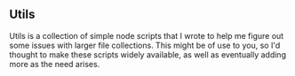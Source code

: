 ## Utils

Utils is a collection of simple node scripts that I wrote to help me figure out some issues with larger file collections. This might be of use to you, so I'd thought to make these scripts widely available, as well as eventually adding more as the need arises.
